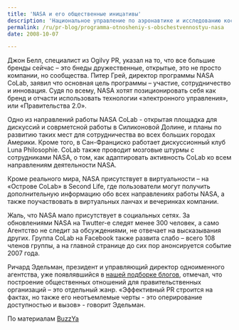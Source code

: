 ```yaml
---
title: 'NASA и его общественные иницативы'
description: 'Национальное управление по аэронавтике и исследованию космического пространства, известное как NASA - это правительственная организация, довольно часто появляющаяся в новостях... когда что-то идет не так. Позитивных сообщений о NASA очень мало, потому что непрофессионалу сложно написать доступным языком про то, как важна постоянная планомерная исследовательская работа. Недавно в составе NASA появилось новое подразделение под названием CoLab, его цели – консультирование сотрудников и отделов NASA по вопросам построение взаимовыгодных отношений между NASA и обществом, прессой, а также использование современных технологий для того, чтобы общество могло принимать участие в работе NASA.'
permalink: /ru/pr-blog/programma-otnosheniy-s-obschestvennostyu-nasa
date: 2008-10-07

---
```


Джон Белл, специалист из  Ogilvy PR, указал на то, что все большие бренды сейчас – это бнеды дружественные, открытые, это не просто компании, но сообщества. Питер Грей, директор программы NASA CoLab, заявил что основная цель программы – участие, сотрудничество и инновация. Судя по всему, NASA хотят позиционировать себя как бренд и отчасти использовать технологии «электронного управления», или «Правительства 2.0».

Одно из направлений работы NASA CoLab  - открытая площадка для дискуссий и соврметсной работы в Силиконовой Долине, и планы по развитию таких мест для сотрудничества во всех больших городах Америки.  Кроме того, в Сан-Франциско работает дискуссионный клуб Luna Philosophie. CoLab также проводит мозговые штурмы  с сотрудниками NASA, о том, как адаптировать активность CoLab ко всем направлениям деятельности NASA.

Кроме реального мира, NASA присутствует в виртуальности – на «Острове CoLab» в Second Life, где пользователи могут получить дополнительную информацию обо всех направлениях работы NASA, а также поучаствовать в виртуальных ланчах и вечеринках компании.

Жаль, что NASA мало присутствует в социальных сетях. За обновлениями NASA на Twutter-е следят менее 300 человек, а само Агентство не следит за обсуждениями, не отвечает на высказывания других. Группа CoLab на Facebook также развита слабо – всего 108 членов группы, а на главной странице до сих пор анонсируется событие 2007 года.

Ричард Эдельман, президент и управляющий директор одноименного агентства, уже появлявшийся в <a href="/ru/pr-blog/best-foreign-blogs-pr-marketing">нашей подборке блогов</a>, отмечал, что построение общественных отношений для правительственных организаций – это отдельный жанр. «Эффективный PR строится на фактах, но также его неотъемлемые черты - это оперирование доступностью и вызов» - говорит Эдельман.

По материалам <a href="http://www.buzzya.com/2008/10/06/government-20-nasa-colab-oration/">BuzzYa</a>

